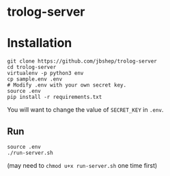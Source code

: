 # trolog-server

# Installation 

``` 
git clone https://github.com/jbshep/trolog-server
cd trolog-server
virtualenv -p python3 env
cp sample.env .env
# Modify .env with your own secret key.
source .env
pip install -r requirements.txt
```

You will want to change the value of `SECRET_KEY` in `.env`.

## Run
    
``` 
source .env
./run-server.sh
``` 

(may need to `chmod u+x run-server.sh` one time first)
